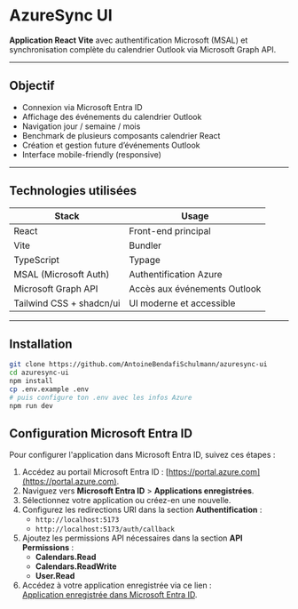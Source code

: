 # AzureSync UI

**Application React Vite** avec authentification Microsoft (MSAL) et synchronisation complète du calendrier Outlook via Microsoft Graph API.

---

## Objectif

- Connexion via Microsoft Entra ID
- Affichage des événements du calendrier Outlook
- Navigation jour / semaine / mois
- Benchmark de plusieurs composants calendrier React
- Création et gestion future d’événements Outlook
- Interface mobile-friendly (responsive)

---

## Technologies utilisées

| Stack                    | Usage                        |
| ------------------------ | ---------------------------- |
| React                    | Front-end principal          |
| Vite                     | Bundler                      |
| TypeScript               | Typage                       |
| MSAL (Microsoft Auth)    | Authentification Azure       |
| Microsoft Graph API      | Accès aux événements Outlook |
| Tailwind CSS + shadcn/ui | UI moderne et accessible     |

---

## Installation

```bash
git clone https://github.com/AntoineBendafiSchulmann/azuresync-ui
cd azuresync-ui
npm install
cp .env.example .env
# puis configure ton .env avec les infos Azure
npm run dev

```

## Configuration Microsoft Entra ID

Pour configurer l'application dans Microsoft Entra ID, suivez ces étapes :

1. Accédez au portail Microsoft Entra ID : [https://portal.azure.com](https://portal.azure.com).
2. Naviguez vers **Microsoft Entra ID** > **Applications enregistrées**.
3. Sélectionnez votre application ou créez-en une nouvelle.
4. Configurez les redirections URI dans la section **Authentification** :
   - `http://localhost:5173`
   - `http://localhost:5173/auth/callback`
5. Ajoutez les permissions API nécessaires dans la section **API Permissions** :
   - **Calendars.Read**
   - **Calendars.ReadWrite**
   - **User.Read**
6. Accédez à votre application enregistrée via ce lien :  
   [Application enregistrée dans Microsoft Entra ID](https://portal.azure.com/#home).
